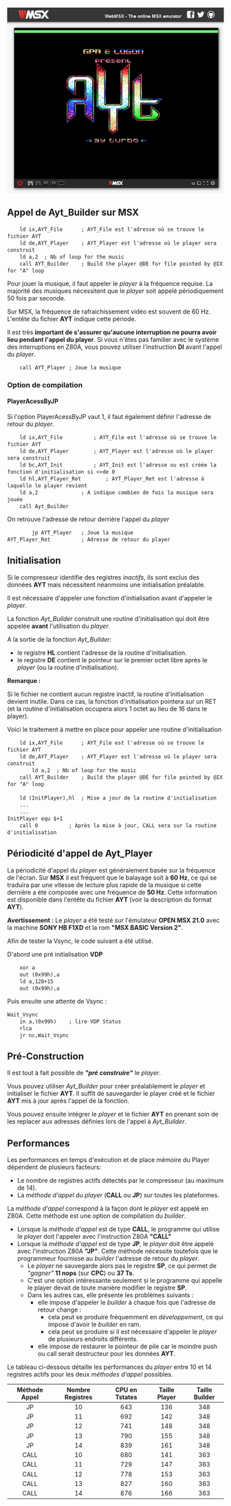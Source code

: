 ![Image Presentation CPC](../../images/MSXPRES.jpg)

## Appel de Ayt_Builder sur MSX

		ld ix,AYT_File		; AYT_File est l'adresse où se trouve le fichier AYT
		ld de,AYT_Player	; AYT_Player est l'adresse où le player sera construit
        ld a,2	; Nb of loop for the music
		call AYT_Builder	; Build the player @DE for file pointed by @IX for "A" loop

Pour jouer la musique, il faut appeler le *player* à la fréquence requise. 
La majorité des musiques nécessitent que le *player* soit appelé périodiquement 50 fois par seconde.

Sur MSX, la fréquence de rafraichissement vidéo est souvent de 60 Hz.
L'entête du fichier **AYT** indique cette période. 

Il est très **important de s'assurer qu'aucune interruption ne pourra avoir lieu pendant l'appel du player**. Si vous n'êtes pas familier avec le système des interruptions en Z80A, vous pouvez utiliser l'instruction **DI** avant l'appel du *player*.

		call AYT_Player	; Joue la musique

### Option de compilation
#### PlayerAcessByJP

Si l'option PlayerAcessByJP vaut 1, il faut également définir l'adresse de retour du *player*.

		ld ix,AYT_File			; AYT_File est l'adresse où se trouve le fichier AYT
		ld de,AYT_Player		; AYT_Player est l'adresse où le player sera construit
		ld bc,AYT_Init			; AYT_Init est l'adresse ou est créée la fonction d'initialisation si <>de 0
		ld hl,AYT_Player_Ret		; AYT_Player_Ret est l'adresse à laquelle le player revient
		ld a,2				; A indique combien de fois la musique sera jouée
		call Ayt_Builder

On retrouve l'adresse de retour derrière l'appel du *player* 

			jp AYT_Player	; Joue la musique
	AYT_Player_Ret			; Adresse de retour du player

## Initialisation
Si le compresseur identifie des registres *inactifs*, ils sont exclus des données **AYT** mais nécessitent néanmoins une initialisation préalable.

Il est nécessaire d'appeler une fonction d'initialisation avant d'appeler le *player*.

La fonction *Ayt_Builder* construit une routine d'initialisation qui doit être appelée **avant** l'utilisation du *player*.

A la sortie de la fonction *Ayt_Builder*:
- le registre **HL** contient l'adresse de la routine d'initialisation.
- le registre **DE** contient le pointeur sur le premier octet libre après le *player* (ou la routine d'initialisation).

**Remarque :**

Si le fichier ne contient aucun registre inactif, la routine d'initialisation devient inutile.
Dans ce cas, la fonction d'initialisation pointera sur un RET (et la routine d'initialisation occupera alors 1 octet au lieu de 16 dans le player).

Voici le traitement à mettre en place pour appeler une routine d'initialisation 

		ld ix,AYT_File		; AYT_File est l'adresse où se trouve le fichier AYT
		ld de,AYT_Player	; AYT_Player est l'adresse où le player sera construit
            ld a,2	; Nb of loop for the music
		call AYT_Builder	; Build the player @DE for file pointed by @IX for "A" loop

		ld (InitPlayer),hl	; Mise a jour de la routine d'initialisation
		...
		...
	InitPlayer equ $+1
		call 0			; Après la mise à jour, CALL sera sur la routine d'initialisation


## Périodicité d'appel de Ayt_Player
La périodicité d'appel du *player* est généralement basée sur la fréquence de l'écran.
Sur **MSX** il est fréquent que le balayage soit à **60 Hz**, ce qui se traduira par une vitesse de lecture plus rapide de la musique si cette dernière a été composée avec une fréquence de **50 Hz**.
Cette information est disponible dans l'entête du fichier **AYT** (voir la description du format **AYT**).

**Avertissement :** Le *player* a été testé sur l'émulateur **OPEN MSX 21.0** avec la machine **SONY HB F1XD** et la rom **"MSX BASIC Version 2"**. 


Afin de tester la Vsync, le code suivant a été utilisé.

D'abord une pré initialisation **VDP**

        xor a
        out (0x99h),a
        ld a,128+15
        out (0x99h),a

Puis ensuite une attente de Vsync :

    Wait_Vsync
        in a,(0x99h)    ; lire VDP Status
        rlca
        jr nc,Wait_Vsync


## Pré-Construction
Il est tout à fait possible de ***"pré construire"*** le *player*.

Vous pouvez utiliser *Ayt_Builder* pour créer préalablement le *player* et initialiser le fichier **AYT**.
Il suffit de sauvegarder le player créé et le fichier **AYT** mis à jour après l'appel de la fonction.

Vous pouvez ensuite intégrer le *player* et le fichier **AYT** en prenant soin de les replacer aux adresses définies lors de l'appel à *Ayt_Builder*.

## Performances

Les performances en temps d'exécution et de place mémoire du Player dépendent de plusieurs facteurs:
- Le nombre de registres actifs détectés par le compresseur (au maximum de 14).
- La *méthode d'appel* du *player* (**CALL** ou **JP**) sur toutes les plateformes.

La *méthode d'appel* correspond à la façon dont le *player* est appelé en Z80A.
Cette méthode est une option de compilation du *builder*.
- Lorsque la *méthode d'appel* est de type **CALL**, le programme qui utilise le *player* doit l'appeler avec l'instruction Z80A **"CALL"**
- Lorsque la *méthode d'appel* est de type **JP**, le *player* doit être appelé avec l'instruction Z80A **"JP"**. Cette méthode nécessite toutefois que le programmeur fournisse au *builder* l'adresse de retour du *player*.
  - Le *player* ne sauvegarde alors pas le registre **SP**, ce qui permet de *"gagner"* **11 nops** (sur **CPC**) ou **37 Ts**.
  - C'est une option intéressante seulement si le programme qui appelle le player devait de toute manière modifier le registre **SP**.
  - Dans les autres cas, elle présente les problèmes suivants :
    - elle impose d'appeler le *builder* à chaque fois que l'adresse de retour change :
      - cela peut se produire fréquemment en *développement*, ce qui impose d'avoir le *builder* en ram.
      - cela peut se produire si il est nécessaire d'appeler le *player* de plusieurs endroits différents.
    - elle impose de restaurer le pointeur de pile car le moindre push ou call serait destructeur pour les données **AYT**.
  
Le tableau ci-dessous détaille les performances du *player* entre 10 et 14 registres actifs pour les deux *méthodes d'appel* possibles.


| Méthode Appel | Nombre Registres | CPU en Tstates | Taille Player | Taille Builder |
| :-----------: | :--------------: | :---------: | :-----------: | :------------: |
| JP            | 10               | 643         | 136           | 348            |
| JP            | 11               | 692         | 142           | 348            |    
| JP            | 12               | 741         | 148           | 348            |        
| JP            | 13               | 790         | 155           | 348            |        
| JP            | 14               | 839         | 161           | 348            |  
| CALL          | 10               | 680         | 141           | 363            |
| CALL          | 11               | 729         | 147           | 363            |
| CALL          | 12               | 778         | 153           | 363            |
| CALL          | 13               | 827         | 160           | 363            |
| CALL          | 14               | 876         | 166           | 363            |





